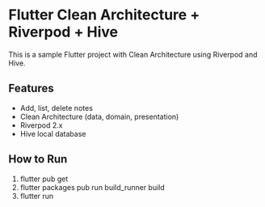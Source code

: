 # Flutter Clean Architecture + Riverpod + Hive

This is a sample Flutter project with Clean Architecture using Riverpod and Hive.

## Features
- Add, list, delete notes
- Clean Architecture (data, domain, presentation)
- Riverpod 2.x
- Hive local database

## How to Run
1. flutter pub get
2. flutter packages pub run build_runner build
3. flutter run
